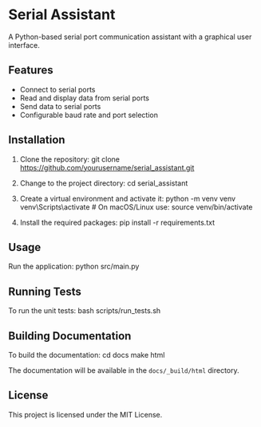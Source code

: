 # Serial Assistant

A Python-based serial port communication assistant with a graphical user interface.

## Features

- Connect to serial ports
- Read and display data from serial ports
- Send data to serial ports
- Configurable baud rate and port selection

## Installation

1. Clone the repository:
git clone https://github.com/yourusername/serial_assistant.git

2. Change to the project directory:
cd serial_assistant

3. Create a virtual environment and activate it:
python -m venv venv
venv\Scripts\activate  # On macOS/Linux use: source venv/bin/activate

4. Install the required packages:
pip install -r requirements.txt

## Usage

Run the application:
python src/main.py

## Running Tests

To run the unit tests:
bash scripts/run_tests.sh

## Building Documentation

To build the documentation:
cd docs
make html

The documentation will be available in the `docs/_build/html` directory.

## License

This project is licensed under the MIT License.